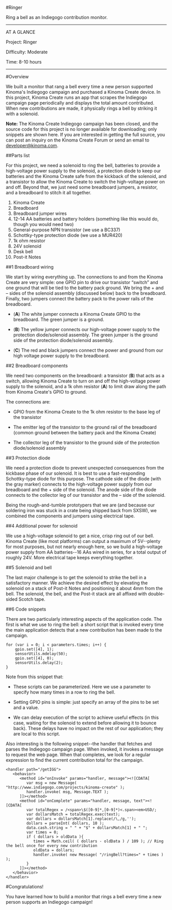 <!-- Version: 160616a-CR / Primary author: ? / Last reviewed: Old project, no longer being reviewed
-->


#Ringer

Ring a bell as an Indiegogo contribution monitor.

---

AT A GLANCE

Project: Ringer

Difficulty: Moderate

Time: 8-10 hours

---

#Overview

We built a monitor that rang a bell every time a new person supported Kinoma's Indiegogo campaign and purchased a Kinoma Create device. In this project, Kinoma Create runs an app that scrapes the Indiegogo campaign page periodically and displays the total amount contributed. When new contributions are made, it physically rings a bell by striking it with a solenoid. 

<b>Note:</b> The Kinoma Create Indiegogo campaign has been closed, and the source code for this project is no longer available for downloading; only snippets are shown here. If you are interested in getting the full source, you can post an inquiry on the Kinoma Create Forum or send an email to developer@kinoma.com.

 
##Parts list

For this project, we need a solenoid to ring the bell, batteries to provide a high-voltage power supply to the solenoid, a protection diode to keep our batteries and the Kinoma Create safe from the kickback of the solenoid, and a transistor to allow the Kinoma Create to switch the high-voltage power on and off. Beyond that, we just need some breadboard jumpers, a resistor, and a breadboard to stitch it all together.

1. Kinoma Create
2. Breadboard
3. Breadboard jumper wires
4. 12-14 AA batteries and battery holders (something like this would do, though you would need two)
5. General-purpose NPN transistor (we use a BC337)
6. Schottky-type protection diode (we use a MUR420)
7. 1k ohm resistor
8. 24V solenoid
9. Desk bell
10. Post-it Notes

##1 Breadboard wiring

We start by wiring everything up. The connections to and from the Kinoma Create are very simple: one GPIO pin to drive our transistor “switch” and one ground that will be tied to the battery pack ground. We bring the + and – sides of the solenoid assembly (discussed below) back to the breadboard. Finally, two jumpers connect the battery pack to the power rails of the breadboard.

* (<b>A</b>) The white jumper connects a Kinoma Create GPIO to the breadboard. The green jumper is a ground.

* (<b>B</b>) The yellow jumper connects our high-voltage power supply to the protection diode/solenoid assembly. The green jumper is the ground side of the protection diode/solenoid assembly.

* (<b>C</b>) The red and black jumpers connect the power and ground from our high voltage power supply to the breadboard.

##2 Breadboard components

We need two components on the breadboard: a transistor (<b>B</b>) that acts as a switch, allowing Kinoma Create to turn on and off the high-voltage power supply to the solenoid, and a 1k ohm resistor (<b>A</b>) to limit draw along the path from Kinoma Create's GPIO to ground.

The connections are:

* GPIO from the Kinoma Create to the 1k ohm resistor to the base leg of the transistor

* The emitter leg of the transistor to the ground rail of the breadboard (common ground between the battery pack and the Kinoma Create)

* The collector leg of the transistor to the ground side of the protection diode/solenoid assembly

##3 Protection diode

We need a protection diode to prevent unexpected consequences from the kickbase phase of our solenoid. It is best to use a fast-responding Schottky-type diode for this purpose. The cathode side of the diode (with the gray marker) connects to the high-voltage power supply from our breadboard and the + side of the solenoid. The anode side of the diode connects to the collector leg of our transistor and the – side of the solenoid. 

Being the rough-and-tumble prototypers that we are (and because our soldering iron was stuck in a crate being shipped back from SXSW), we combined the components and jumpers using electrical tape.

##4 Additional power for solenoid

We use a high-voltage solenoid to get a nice, crisp ring out of our bell. Kinoma Create (like most platforms) can output a maximum of 5V--plenty for most purposes, but not nearly enough here, so we build a high-voltage power supply from AA batteries--16 AAs wired in series, for a total output of roughly 24V. More electrical tape keeps everything together.

##5 Solenoid and bell

The last major challenge is to get the solenoid to strike the bell in a satisfactory manner. We achieve the desired effect by elevating the solenoid on a stack of Post-it Notes and positioning it about 4mm from the bell. The solenoid, the bell, and the Post-it stack are all affixed with double-sided Scotch tape.

##6 Code snippets

There are two particularly interesting aspects of the application code. The first is what we use to ring the bell: a short script that is invoked every time the main application detects that a new contribution has been made to the campaign.

```
for (var i = 0; i < parameters.times; i++) {
    gpio.set([4], 1);
    sensorUtils.mdelay(50);
    gpio.set([4], 0);
    sensorUtils.delay(2);
}
```

Note from this snippet that:

* These scripts can be parameterized. Here we use a parameter to specify how many times in a row to ring the bell. 

* Setting GPIO pins is simple: just specify an array of the pins to be set and a value. 

* We can delay execution of the script to achieve useful effects (in this case, waiting for the solenoid to extend before allowing it to bounce back). These delays have no impact on the rest of our application; they are local to this script.

Also interesting is the following snippet--the handler that fetches and parses the Indiegogo campaign page. When invoked, it invokes a message to request the web page. When that completes, we look for a regular expression to find the current contribution total for the campaign.

```
<handler path="/getIGG">
   <behavior>
      <method id="onInvoke" params="handler, message"><![CDATA[
         var msg = new Message( "http://www.indiegogo.com/projects/kinoma-create" );
         handler.invoke( msg, Message.TEXT );
      ]]></method>
      <method id="onComplete" params="handler, message, text"><![CDATA[
         var totalRegex = /<span>\$([0-9]*,[0-9]*)<.span><em>USD/;
         var dollarsMatch = totalRegex.exec(text);
         var dollars = dollarsMatch[1].replace(/\,/g,'');
         dollars = parseInt( dollars, 10 );
         data.cash.string = " " + "$" + dollarsMatch[1] + " ";
         var times = 0;
         if ( dollars > oldData ){
            times = Math.ceil( ( dollars - oldData ) / 109 ); // Ring the bell once for every new contribution
            oldData = dollars;
            handler.invoke( new Message( "/ringBell?times=" + times ) );
         }
      ]]></method>
   </behavior>
</handler>
```

#Congratulations!

You have learned how to build a monitor that rings a bell every time a new person supports an Indiegogo campaign!
